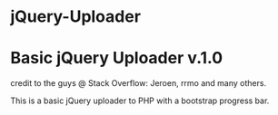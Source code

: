 jQuery-Uploader
===============

Basic jQuery Uploader v.1.0
=====
credit to the guys @ Stack Overflow: Jeroen, rrmo and many others.

This is a basic jQuery uploader to PHP with a bootstrap progress bar. 

